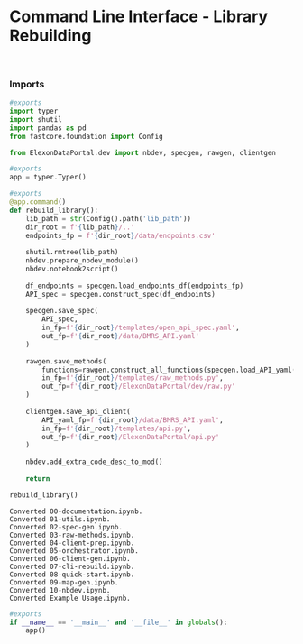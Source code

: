 # Command Line Interface - Library Rebuilding



<br>

### Imports

```python
#exports
import typer
import shutil
import pandas as pd
from fastcore.foundation import Config

from ElexonDataPortal.dev import nbdev, specgen, rawgen, clientgen
```

```python
#exports
app = typer.Typer()
```

```python
#exports
@app.command()
def rebuild_library():
    lib_path = str(Config().path('lib_path'))
    dir_root = f'{lib_path}/..'
    endpoints_fp = f'{dir_root}/data/endpoints.csv'
    
    shutil.rmtree(lib_path)
    nbdev.prepare_nbdev_module()
    nbdev.notebook2script()
    
    df_endpoints = specgen.load_endpoints_df(endpoints_fp)
    API_spec = specgen.construct_spec(df_endpoints)
    
    specgen.save_spec(
        API_spec,
        in_fp=f'{dir_root}/templates/open_api_spec.yaml',
        out_fp=f'{dir_root}/data/BMRS_API.yaml'
    )
    
    rawgen.save_methods(
        functions=rawgen.construct_all_functions(specgen.load_API_yaml(fp=f'{dir_root}/data/BMRS_API.yaml')),
        in_fp=f'{dir_root}/templates/raw_methods.py',
        out_fp=f'{dir_root}/ElexonDataPortal/dev/raw.py'
    )
    
    clientgen.save_api_client(
        API_yaml_fp=f'{dir_root}/data/BMRS_API.yaml',
        in_fp=f'{dir_root}/templates/api.py',
        out_fp=f'{dir_root}/ElexonDataPortal/api.py'
    )
    
    nbdev.add_extra_code_desc_to_mod()
    
    return
```

```python
rebuild_library()
```

    Converted 00-documentation.ipynb.
    Converted 01-utils.ipynb.
    Converted 02-spec-gen.ipynb.
    Converted 03-raw-methods.ipynb.
    Converted 04-client-prep.ipynb.
    Converted 05-orchestrator.ipynb.
    Converted 06-client-gen.ipynb.
    Converted 07-cli-rebuild.ipynb.
    Converted 08-quick-start.ipynb.
    Converted 09-map-gen.ipynb.
    Converted 10-nbdev.ipynb.
    Converted Example Usage.ipynb.
    

```python
#exports
if __name__ == '__main__' and '__file__' in globals():
    app()
```
